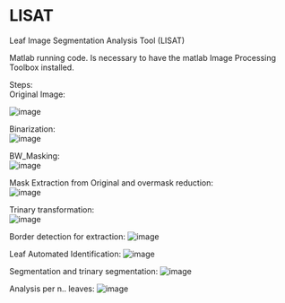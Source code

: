 # LISAT
Leaf Image Segmentation Analysis Tool (LISAT) 

Matlab running code. Is necessary to have the matlab Image Processing Toolbox installed.

Steps:\
Original Image:

![image](https://user-images.githubusercontent.com/33765093/141840299-70f1f6df-68bd-45f4-bf0b-3cb06f409250.png)

Binarization:\
![image](https://user-images.githubusercontent.com/33765093/141840407-de593c3d-0066-41f7-b4f2-b34c6d108764.png)

BW_Masking:\
![image](https://user-images.githubusercontent.com/33765093/141840460-db43b6b4-cfc4-4f1d-bc2f-c5241e535dc1.png)

Mask Extraction from Original and overmask reduction:\
![image](https://user-images.githubusercontent.com/33765093/141840519-a29a69b0-b707-4d56-8598-863316d2f524.png)

Trinary transformation:\
![image](https://user-images.githubusercontent.com/33765093/141840606-542a2b8e-818d-4544-b5f9-1b02066fbe28.png)

Border detection for extraction:
![image](https://user-images.githubusercontent.com/33765093/141840738-ae0ecd6b-d7aa-4619-855d-b3dd70f39aed.png)

Leaf Automated Identification:
![image](https://user-images.githubusercontent.com/33765093/141840665-44ec0ef9-69a3-4c10-8466-106307490117.png)

Segmentation and trinary segmentation:
![image](https://user-images.githubusercontent.com/33765093/141840802-532798ef-e57a-42a0-9e97-e571b79e28ec.png)

Analysis per n.. leaves:
![image](https://user-images.githubusercontent.com/33765093/141840858-5bd3f3c4-cc22-4065-a5c5-dee293cfdf27.png)
